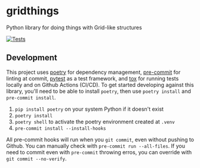 # gridthings
Python library for doing things with Grid-like structures

[![Tests](https://github.com/kafonek/gridthings/actions/workflows/run-tests.yaml/badge.svg)](https://github.com/kafonek/gridthings/actions/workflows/run-tests.yaml)


## Development

This project uses [poetry](https://python-poetry.org/) for dependency management, [pre-commit](https://pre-commit.com/) for linting at commit, [pytest](https://docs.pytest.org/) as a test framework, and [tox](https://github.com/tox-dev/tox) for running tests locally and on Github Actions (CI/CD).  To get started developing against this library, you'll need to be able to install `poetry`, then use `poetry install` and `pre-commit install`.

1. `pip install poetry` on your system Python if it doesn't exist
2. `poetry install`
3. `poetry shell` to activate the poetry environment created at `.venv`
4. `pre-commit install --install-hooks`

All pre-commit hooks will run when you `git commit`, even without pushing to Github.  You can manually check with `pre-commit run --all-files`.  If you need to commit even with `pre-commit` throwing erros, you can override with `git commit --no-verify`.
